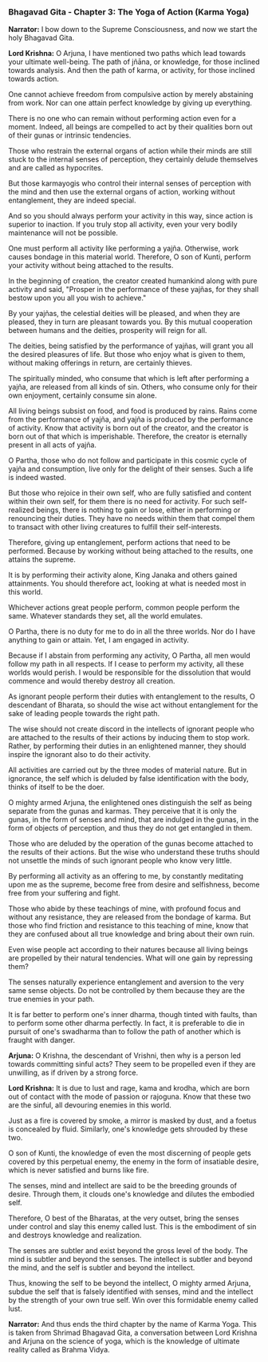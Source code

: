 ### **Bhagavad Gita - Chapter 3: The Yoga of Action (Karma Yoga)**

**Narrator:**
I bow down to the Supreme Consciousness, and now we start the holy Bhagavad Gita.

**Lord Krishna:**
O Arjuna, I have mentioned two paths which lead towards your ultimate well-being. The path of jñāna, or knowledge, for those inclined towards analysis. And then the path of karma, or activity, for those inclined towards action.

One cannot achieve freedom from compulsive action by merely abstaining from work. Nor can one attain perfect knowledge by giving up everything.

There is no one who can remain without performing action even for a moment. Indeed, all beings are compelled to act by their qualities born out of their gunas or intrinsic tendencies.

Those who restrain the external organs of action while their minds are still stuck to the internal senses of perception, they certainly delude themselves and are called as hypocrites.

But those karmayogis who control their internal senses of perception with the mind and then use the external organs of action, working without entanglement, they are indeed special.

And so you should always perform your activity in this way, since action is superior to inaction. If you truly stop all activity, even your very bodily maintenance will not be possible.

One must perform all activity like performing a yajña. Otherwise, work causes bondage in this material world. Therefore, O son of Kunti, perform your activity without being attached to the results.

In the beginning of creation, the creator created humankind along with pure activity and said, "Prosper in the performance of these yajñas, for they shall bestow upon you all you wish to achieve."

By your yajñas, the celestial deities will be pleased, and when they are pleased, they in turn are pleasant towards you. By this mutual cooperation between humans and the deities, prosperity will reign for all.

The deities, being satisfied by the performance of yajñas, will grant you all the desired pleasures of life. But those who enjoy what is given to them, without making offerings in return, are certainly thieves.

The spiritually minded, who consume that which is left after performing a yajña, are released from all kinds of sin. Others, who consume only for their own enjoyment, certainly consume sin alone.

All living beings subsist on food, and food is produced by rains. Rains come from the performance of yajña, and yajña is produced by the performance of activity. Know that activity is born out of the creator, and the creator is born out of that which is imperishable. Therefore, the creator is eternally present in all acts of yajña.

O Partha, those who do not follow and participate in this cosmic cycle of yajña and consumption, live only for the delight of their senses. Such a life is indeed wasted.

But those who rejoice in their own self, who are fully satisfied and content within their own self, for them there is no need for activity. For such self-realized beings, there is nothing to gain or lose, either in performing or renouncing their duties. They have no needs within them that compel them to transact with other living creatures to fulfill their self-interests.

Therefore, giving up entanglement, perform actions that need to be performed. Because by working without being attached to the results, one attains the supreme.

It is by performing their activity alone, King Janaka and others gained attainments. You should therefore act, looking at what is needed most in this world.

Whichever actions great people perform, common people perform the same. Whatever standards they set, all the world emulates.

O Partha, there is no duty for me to do in all the three worlds. Nor do I have anything to gain or attain. Yet, I am engaged in activity.

Because if I abstain from performing any activity, O Partha, all men would follow my path in all respects. If I cease to perform my activity, all these worlds would perish. I would be responsible for the dissolution that would commence and would thereby destroy all creation.

As ignorant people perform their duties with entanglement to the results, O descendant of Bharata, so should the wise act without entanglement for the sake of leading people towards the right path.

The wise should not create discord in the intellects of ignorant people who are attached to the results of their actions by inducing them to stop work. Rather, by performing their duties in an enlightened manner, they should inspire the ignorant also to do their activity.

All activities are carried out by the three modes of material nature. But in ignorance, the self which is deluded by false identification with the body, thinks of itself to be the doer.

O mighty armed Arjuna, the enlightened ones distinguish the self as being separate from the gunas and karmas. They perceive that it is only the gunas, in the form of senses and mind, that are indulged in the gunas, in the form of objects of perception, and thus they do not get entangled in them.

Those who are deluded by the operation of the gunas become attached to the results of their actions. But the wise who understand these truths should not unsettle the minds of such ignorant people who know very little.

By performing all activity as an offering to me, by constantly meditating upon me as the supreme, become free from desire and selfishness, become free from your suffering and fight.

Those who abide by these teachings of mine, with profound focus and without any resistance, they are released from the bondage of karma. But those who find friction and resistance to this teaching of mine, know that they are confused about all true knowledge and bring about their own ruin.

Even wise people act according to their natures because all living beings are propelled by their natural tendencies. What will one gain by repressing them?

The senses naturally experience entanglement and aversion to the very same sense objects. Do not be controlled by them because they are the true enemies in your path.

It is far better to perform one's inner dharma, though tinted with faults, than to perform some other dharma perfectly. In fact, it is preferable to die in pursuit of one's swadharma than to follow the path of another which is fraught with danger.

**Arjuna:**
O Krishna, the descendant of Vrishni, then why is a person led towards committing sinful acts? They seem to be propelled even if they are unwilling, as if driven by a strong force.

**Lord Krishna:**
It is due to lust and rage, kama and krodha, which are born out of contact with the mode of passion or rajoguna. Know that these two are the sinful, all devouring enemies in this world.

Just as a fire is covered by smoke, a mirror is masked by dust, and a foetus is concealed by fluid. Similarly, one's knowledge gets shrouded by these two.

O son of Kunti, the knowledge of even the most discerning of people gets covered by this perpetual enemy, the enemy in the form of insatiable desire, which is never satisfied and burns like fire.

The senses, mind and intellect are said to be the breeding grounds of desire. Through them, it clouds one's knowledge and dilutes the embodied self.

Therefore, O best of the Bharatas, at the very outset, bring the senses under control and slay this enemy called lust. This is the embodiment of sin and destroys knowledge and realization.

The senses are subtler and exist beyond the gross level of the body. The mind is subtler and beyond the senses. The intellect is subtler and beyond the mind, and the self is subtler and beyond the intellect.

Thus, knowing the self to be beyond the intellect, O mighty armed Arjuna, subdue the self that is falsely identified with senses, mind and the intellect by the strength of your own true self. Win over this formidable enemy called lust.

**Narrator:**
And thus ends the third chapter by the name of Karma Yoga. This is taken from Shrimad Bhagavad Gita, a conversation between Lord Krishna and Arjuna on the science of yoga, which is the knowledge of ultimate reality called as Brahma Vidya.
